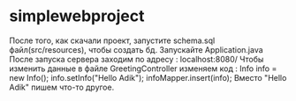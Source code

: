 # simplewebproject
После того, как скачали проект, запустите schema.sql файл(src/resources), чтобы создать бд.
Запускайте Application.java
После запуска сервера заходим по адресу : localhost:8080/
Чтобы изменить данные в файле GreetingController изменяем код :
Info info = new Info();
            info.setInfo("Hello Adik");
            infoMapper.insert(info);
            Вместо "Hello Adik" пишем что-то другое.
     
